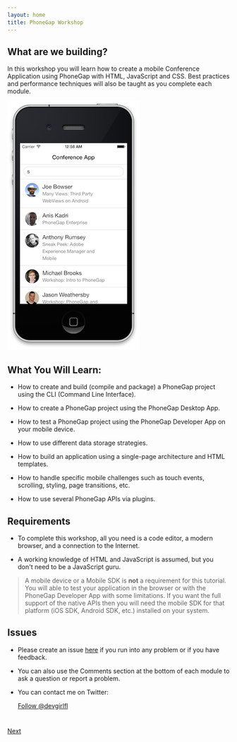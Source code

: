```yaml
---
layout: home
title: PhoneGap Workshop
---
```


## What are we building?
In this workshop you will learn how to create a mobile Conference Application using PhoneGap with HTML, JavaScript and CSS. Best
practices and performance techniques will also be taught as you complete each module.

![](images/app-preview.png)


## What You Will Learn:

- How to create and build (compile and package) a PhoneGap project using the CLI (Command Line Interface).

- How to create a PhoneGap project using the PhoneGap Desktop App.

- How to test a PhoneGap project using the PhoneGap Developer App on your mobile device.

- How to use different data storage strategies.

- How to build an application using a single-page architecture and HTML templates.

- How to handle specific mobile challenges such as touch events, scrolling, styling, page transitions, etc.

- How to use several PhoneGap APIs via plugins.


## Requirements

- To complete this workshop, all you need is a code editor, a modern browser, and a connection to the Internet.

- A working knowledge of HTML and JavaScript is assumed, but you don't need to be a JavaScript guru.

>A mobile device or a Mobile SDK is **not** a requirement for this tutorial. You will able to test your application in the browser or with the PhoneGap Developer App with some limitations. If you want the full support of the native APIs then you will need the mobile SDK for that platform (iOS SDK, Android SDK, etc.) installed on your system. 



## Issues

- Please create an issue [here](https://github.com/hollyschinsky/phonegap-workshop/issues) if you run
into any problem or if you have feedback.

- You can also use the Comments section at the bottom of each module to ask a question or report a problem.

- You can contact me on Twitter:

    <a href="https://twitter.com/ccoenraets" class="twitter-follow-button" data-show-count="true" 
    data-size="large" data-lang="en">Follow 
    @devgirlfl</a>
    <script>!function(d,s,id){var js,fjs=d.getElementsByTagName(s)[0];if(!d.getElementById(id)){js=d.createElement(s);js.id=id;js.src="//platform.twitter.com/widgets.js";fjs.parentNode.insertBefore(js,fjs);}}(document,"script","twitter-wjs");</script>

<div class="row" style="margin-top:40px;">
<div class="col-sm-12">
<a href="create-project.html" class="btn btn-default pull-right">Next <i class="glyphicon
glyphicon-chevron-right"></i></a>
</div>
</div>
